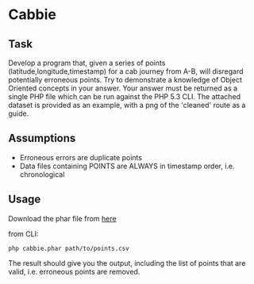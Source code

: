 # Cabbie

## Task

Develop a program that, given a series of points (latitude,longitude,timestamp) for a cab journey from A-B, will disregard potentially erroneous points.
Try to demonstrate a knowledge of Object Oriented concepts in your answer.
Your answer must be returned as a single PHP file which can be run against the PHP 5.3 CLI.
The attached dataset is provided as an example, with a png of the 'cleaned' route as a guide.

## Assumptions

 - Erroneous errors are duplicate points
 - Data files containing POINTS are ALWAYS in timestamp order, i.e. chronological

## Usage

Download the phar file from [here](https://github.com/downloads/james-turner/Cabbie/cabbie.phar "Cabbie Phar file")

from CLI:

    php cabbie.phar path/to/points.csv

The result should give you the output, including the list of points that are valid, i.e. erroneous points are removed.